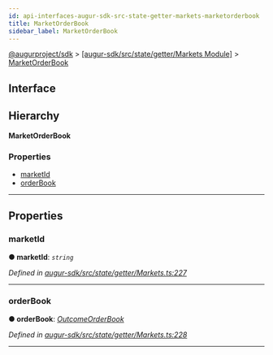 ```yaml
---
id: api-interfaces-augur-sdk-src-state-getter-markets-marketorderbook
title: MarketOrderBook
sidebar_label: MarketOrderBook
---
```


[@augurproject/sdk](api-readme.md) > [[augur-sdk/src/state/getter/Markets Module]](api-modules-augur-sdk-src-state-getter-markets-module.md) > [MarketOrderBook](api-interfaces-augur-sdk-src-state-getter-markets-marketorderbook.md)

## Interface

## Hierarchy

**MarketOrderBook**

### Properties

* [marketId](api-interfaces-augur-sdk-src-state-getter-markets-marketorderbook.md#marketid)
* [orderBook](api-interfaces-augur-sdk-src-state-getter-markets-marketorderbook.md#orderbook)

---

## Properties

<a id="marketid"></a>

###  marketId

**● marketId**: *`string`*

*Defined in [augur-sdk/src/state/getter/Markets.ts:227](https://github.com/AugurProject/augur/blob/1e1466f1d3/packages/augur-sdk/src/state/getter/Markets.ts#L227)*

___
<a id="orderbook"></a>

###  orderBook

**● orderBook**: *[OutcomeOrderBook](api-interfaces-augur-sdk-src-state-getter-markets-outcomeorderbook.md)*

*Defined in [augur-sdk/src/state/getter/Markets.ts:228](https://github.com/AugurProject/augur/blob/1e1466f1d3/packages/augur-sdk/src/state/getter/Markets.ts#L228)*

___

